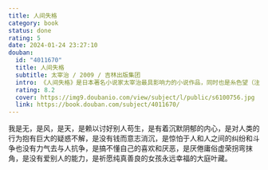 ```yaml
---
title: 人间失格
category: book
status: done
rating: 5
date: 2024-01-24 23:27:10
douban:
  id: "4011670"
  title: 人间失格
  subtitle: 太宰治 / 2009 / 吉林出版集团
  intro: 《人间失格》是日本著名小说家太宰治最具影响力的小说作品，同时也是糸色望（注：动漫《再见！绝望先生》的主角）老师日常生活必备的读物之一。另外在日本轻小说《文学少女》第一卷中被大量提及。《人间失格》（又名《丧失为人的资格》）发表于1948年，是一部自传体的小说，纤细的自传体中透露出极致的颓废，毁灭式的绝笔之作。太宰治巧妙地将自己的人生与思想，隐藏于主角叶藏的人生遭遇，藉由叶藏的独白，窥探太宰治的内心世界，一个“充满了可耻的一生”。在发表这部作品的同年，太宰治就自杀身亡。
  rating: 8.2
  cover: https://img9.doubanio.com/view/subject/l/public/s6100756.jpg
  link: https://book.douban.com/subject/4011670/
---
```


我是无，是风，是天，是赖以讨好别人苟生，是有着沉默阴郁的内心，是对人类的行为抱有巨大的疑惑不解，是没有钱而意志消沉，是惊怕于人和人之间的纠纷和斗争也没有力气去与人抗争，是搞不懂自己的喜欢和厌恶，是厌倦庸俗虚荣拐弯抹角，是没有爱别人的能力，是祈愿纯真善良的女孩永远幸福的大庭叶藏。